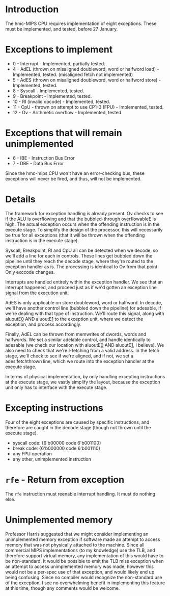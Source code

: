 # Introduction #

The hmc-MIPS CPU requires implementation of eight exceptions. These must be implemented, and tested, before 27 January.


# Exceptions to implement #

  * 0 - Interrupt - Implemented, partially tested.
  * 4 - AdEL (thrown on misaligned doubleword, word or halfword load) - Implemented, tested. (misaligned fetch not implemented)
  * 5 - AdES (thrown on misaligned doubleword, word or halfword store) - Implemented, tested.
  * 8 - Syscall - Implemented, tested.
  * 9 - Breakpoint - Implemented, tested.
  * 10 - RI (invalid opcode) - Implemented, tested.
  * 11 - CpU - thrown on attempt to use CP1-3 (FPU) - Implemented, tested.
  * 12 - Ov - Arithmetic overflow - Implemented, tested.

# Exceptions that will remain unimplemented #
  * 6 - IBE - Instruction Bus Error
  * 7 - DBE - Data Bus Error

Since the hmc-mips CPU won't have an error-checking bus, these exceptions will never be fired, and thus, will not be implemented.

# Details #
The framework for exception handling is already present. Ov checks to see if the ALU is overflowing and that the bubbled-through overflowableE is high. The actual exception occurs when the offending instruction is in the execute stage. To simplify the design of the processor, this will necessarily be true for all exceptions (that it will be thrown when the offending instruction is in the execute stage).

Syscall, Breakpoint, RI and CpU all can be detected when we decode, so we'll add a line for each in controls. These lines get bubbled down the pipeline until they reach the decode stage, where they're routed to the exception handler as is. The processing is identical to Ov from that point. Only exccode changes.

Interrupts are handled entirely within the exception handler. We see that an interrupt happened, and proceed just as if we'd gotten an exception line signal from the execution unit.

AdES is only applicable on store doubleword, word or halfword. In decode, we'll have another control line (bubbled down the pipeline) for adesable, if we're dealing with that type of instruction. We'll route this signal, along with aluoutE[0](0.md) AND aluoutE[1](1.md) to the exception unit, where we detect the exception, and process accordingly.

Finally, AdEL can be thrown from memwrites of dwords, words and halfwords. We set a similar adelable control, and handle identically to adesable (we check our location with aluoutE[0](0.md) AND aluoutE[1](1.md), I believe). We also need to check that we're I-fetching from a valid address. In the fetch stage, we'll check to see if we're aligned, and if not, we set a adesifetchthrown line, which we route into the exception handler at the execute stage.

In terms of physical implementation, by only handling excepting instructions at the execute stage, we vastly simplify the layout, because the exception unit only has to interface with the execute stage.

# Excepting instructions #
Four of the eight exceptions are caused by specific instructions, and therefore are caught in the decode stage (though not thrown until the execute stage).

  * syscall code: {6'b00000 code 6'b001100}
  * break code: {6'b000000 code 6'b001110}
  * any FPU operation
  * any other, unimplemented instruction

# `rfe` - Return from exception #
The `rfe` instruction must reenable interrupt handling. It must do nothing else.

# Unimplemented memory #
Professor Harris suggested that we might consider implementing an unimplemented memory exception if software made an attempt to access memory that was not physically attached to the machine. Since all commercial MIPS implementations (to my knowledge) use the TLB, and therefore support virtual memory, any implementation of this would have to be non-standard. It would be possible to emit the TLB miss exception when an attempt to access unimplemented memory was made, however this would not be a per-spec use of that exception, and would likely end up being confusing. Since no compiler would recognize the non-standard use of the exception, I see no overwhelming benefit in implementing this feature at this time, though any comments would be welcome.
